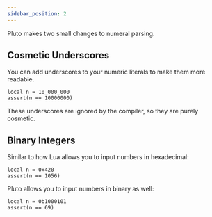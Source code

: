 ```yaml
---
sidebar_position: 2
---
```

Pluto makes two small changes to numeral parsing.

## Cosmetic Underscores

You can add underscores to your numeric literals to make them more readable.
```pluto showLineNumbers title="Example Code"
local n = 10_000_000
assert(n == 10000000)
```
These underscores are ignored by the compiler, so they are purely cosmetic.

## Binary Integers

Similar to how Lua allows you to input numbers in hexadecimal:
```pluto showLineNumbers title="Example Code"
local n = 0x420
assert(n == 1056)
```
Pluto allows you to input numbers in binary as well:
```pluto showLineNumbers title="Example Code"
local n = 0b1000101
assert(n == 69)
```

